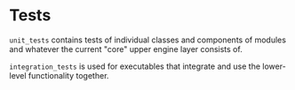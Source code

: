 # Tests

`unit_tests` contains tests of individual classes and components of modules and whatever the current "core" upper engine layer consists of.

`integration_tests` is used for executables that integrate and use the lower-level functionality together.

